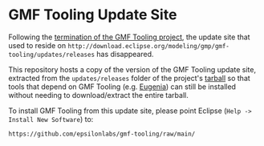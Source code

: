 # GMF Tooling Update Site

Following the [termination of the GMF Tooling project](https://gitlab.eclipse.org/eclipsefdn/emo-team/emo/-/issues/593), the update site that used to reside on `http://download.eclipse.org/modeling/gmp/gmf-tooling/updates/releases` has disappeared.

This repository hosts a copy of the version of the GMF Tooling update site, extracted from the `updates/releases` folder of the project's [tarball](http://archive.eclipse.org/archived_projects/gmf-tooling.tgz) so that tools that depend on GMF Tooling (e.g. [Eugenia](https://eclipse.dev/epsilon/doc/eugenia/)) can still be installed without needing to download/extract the entire tarball.

To install GMF Tooling from this update site, please point Eclipse (`Help -> Install New Software`) to:

```
https://github.com/epsilonlabs/gmf-tooling/raw/main/
```

